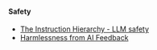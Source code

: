 #### Safety

- [The Instruction Hierarchy - LLM safety](https://arxiv.org/abs/2404.13208)
- [Harmlessness from AI Feedback](https://arxiv.org/abs/2212.08073)
